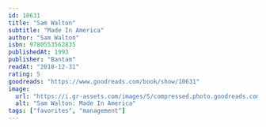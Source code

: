 ```yaml
---
id: 10631
title: "Sam Walton"
subtitle: "Made In America"
author: "Sam Walton"
isbn: 9780553562835
publishedAt: 1993
publisher: "Bantam"
readAt: "2018-12-31"
rating: 5
goodreads: "https://www.goodreads.com/book/show/10631"
image:
  url: "https://i.gr-assets.com/images/S/compressed.photo.goodreads.com/books/1463939506l/10631._SY475_.jpg"
  alt: "Sam Walton: Made In America"
tags: ["favorites", "management"]
---
```


